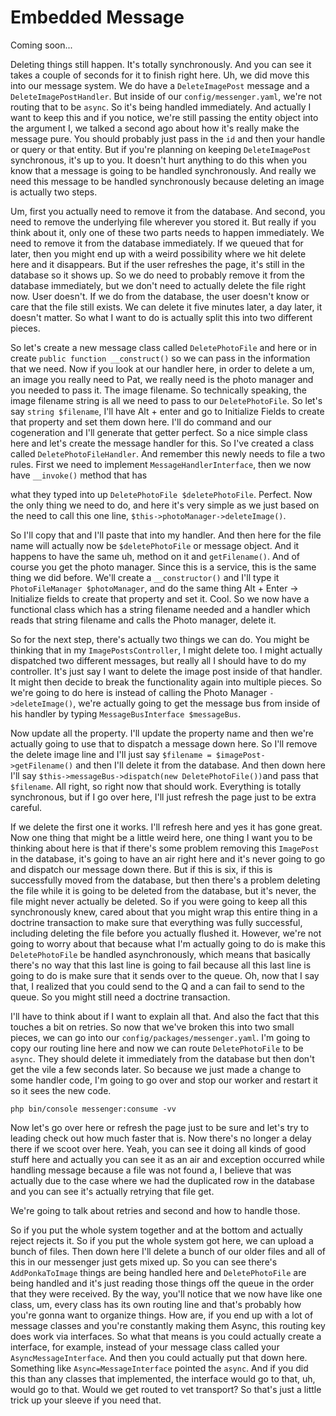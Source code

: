 # Embedded Message

Coming soon...

Deleting things still happen. It's totally synchronously. And you can see it takes a
couple of seconds for it to finish right here. Uh, we did move this into our message
system. We do have a `DeleteImagePost` message and a `DeleteImagePostHandler`. But
inside of our `config/messenger.yaml`, we're not routing that to be `async`. So
it's being handled immediately. And actually I want to keep this and if you notice,
we're still passing the entity object into the argument I, we talked a second ago
about how it's really make the message pure. You should probably just pass in the `id`
and then your handle or query or that entity. But if you're planning on keeping
`DeleteImagePost` synchronous, it's up to you. It doesn't hurt anything to do this
when you know that a message is going to be handled synchronously. And really we need
this message to be handled synchronously because deleting an image is actually two
steps.

Um, first you actually need to remove it from the database. And second, you need to
remove the underlying file wherever you stored it. But really if you think about it,
only one of these two parts needs to happen immediately. We need to remove it from
the database immediately. If we queued that for later, then you might end up with a
weird possibility where we hit delete here and it disappears. But if the user
refreshes the page, it's still in the database so it shows up. So we do need to
probably remove it from the database immediately, but we don't need to actually
delete the file right now. User doesn't. If we do from the database, the user doesn't
know or care that the file still exists. We can delete it five minutes later, a day
later, it doesn't matter. So what I want to do is actually split this into two
different pieces.

So let's create a new message class called `DeletePhotoFile` and here or in create
`public function __construct()` so we can pass in the information that we need. Now if you
look at our handler here, in order to delete a um, an image you really need to Pat,
we really need is the photo manager and you needed to pass it. The image filename.
So technically speaking, the image filename string is all we need to pass to our
`DeletePhotoFile`. So let's say `string $filename`, I'll have Alt + enter and go to
Initialize Fields to create that property and set them down here. I'll do command and
our cogeneration and I'll generate that getter perfect. So a nice simple class here
and let's create the message handler for this. So I've created a class called 
`DeletePhotoFileHandler`. And remember this newly needs to file a two rules. First we need
to implement `MessageHandlerInterface`, then we now have `__invoke()` method that has

what they typed into up `DeletePhotoFile $deletePhotoFile`. Perfect. Now the only
thing we need to do, and here it's very simple as we just based on the need to call
this one line, `$this->photoManager->deleteImage()`.

So I'll copy that and I'll paste that into my handler. And then here for the file
name will actually now be `$deletePhotoFile` or message object. And it happens to have
the same uh, method on it and `getFilename()`. And of course you get the photo manager.
Since this is a service, this is the same thing we did before. We'll create a
`__constructor()` and I'll type it `PhotoFileManager $photoManager`, and do the same
thing Alt + Enter -> Initialize fields to create that property and set it. Cool. So we
now have a functional class which has a string filename needed and a handler which
reads that string filename and calls the Photo manager, delete it.

So for the next step, there's actually two things we can do. You might be thinking
that in my `ImagePostsController`, I might delete too. I might actually dispatched
two different messages, but really all I should have to do my controller. It's just
say I want to delete the image post inside of that handler. It might then decide to
break the functionality again into multiple pieces. So we're going to do here is
instead of calling the Photo Manager `->deleteImage()`, we're actually going to get the
message bus from inside of his handler by typing `MessageBusInterface $messageBus`.

Now update all the property. I'll update the property name and then we're actually
going to use that to dispatch a message down here. So I'll remove the delete image
line and I'll just say `$filename = $imagePost->getFilename()` and then I'll
delete it from the database. And then down here I'll say 
`$this->messageBus->dispatch(new DeletePhotoFile())`and pass that `$filename`.
All right, so right now that should work. Everything is totally synchronous, but if I
go over here, I'll just refresh the page just to be extra careful.

If we delete the first one it works. I'll refresh here and yes it has gone great. Now
one thing that might be a little weird here, one thing I want you to be thinking
about here is that if there's some problem removing this `ImagePost` in the database,
it's going to have an air right here and it's never going to go and dispatch our
message down there. But if this is six, if this is successfully moved from the
database, but then there's a problem deleting the file while it is going to be
deleted from the database, but it's never, the file might never actually be deleted.
So if you were going to keep all this synchronously knew, cared about that you might
wrap this entire thing in a doctrine transaction to make sure that everything was
fully successful, including deleting the file before you actually flushed it.
However, we're not going to worry about that because what I'm actually going to do is
make this `DeletePhotoFile` be handled asynchronously, which means that basically
there's no way that this last line is going to fail because all this last line is
going to do is make sure that it sends over to the queue. Oh, now that I say that, I
realized that you could send to the Q and a can fail to send to the queue. So you
might still need a doctrine transaction.

I'll have to think about if I want to explain all that. And also the fact that this
touches a bit on retries. So now that we've broken this into two small pieces, we can
go into our `config/packages/messenger.yaml`. I'm going to copy our routing line here
and now we can route `DeletePhotoFile` to be `async`. They should delete it immediately
from the database but then don't get the vile a few seconds later. So because we just
made a change to some handler code, I'm going to go over and stop our worker and
restart it so it sees the new code.

```terminal-silent
php bin/console messenger:consume -vv
``` 
 
Now let's go over here or refresh the page just
to be sure and let's try to leading check out how much faster that is. Now there's no
longer a delay there if we scoot over here. Yeah, you can see it doing all kinds of
good stuff here and actually you can see it as an air and exception occurred while
handling message because a file was not found a, I believe that was actually due to
the case where we had the duplicated row in the database and you can see it's
actually retrying that file get.

We're going to talk about retries and second and how to handle those.

So if you put the whole system together and at the bottom and actually reject rejects
it. So if you put the whole system got here, we can upload a bunch of files. Then
down here I'll delete a bunch of our older files and all of this in our messenger
just gets mixed up. So you can see there's `AddPonkaToImage` things are being handled
here and `DeletePhotoFile` are being handled and it's just reading those things off
the queue in the order that they were received. By the way, you'll notice that we now
have like one class, um, every class has its own routing line and that's probably how
you're gonna want to organize things. How are, if you end up with a lot of message
classes and you're constantly making them Async, this routing key does work via
interfaces. So what that means is you could actually create a interface, for example,
instead of your message class called your `AsyncMessageInterface`. And then you could
actually put that down here. Something like `Async=MessageInterface` pointed the
`async`. And if you did this than any classes that implemented, the interface would go
to that, uh, would go to that. Would we get routed to vet transport? So that's just a
little trick up your sleeve if you need that.